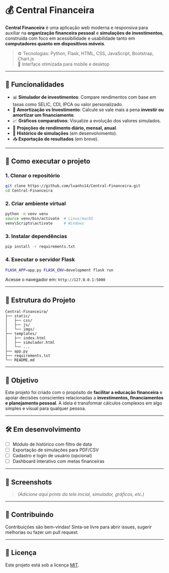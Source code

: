 # 💰 Central Financeira

**Central Financeira** é uma aplicação web moderna e responsiva para auxiliar na **organização financeira pessoal** e **simulações de investimentos**, construída com foco em acessibilidade e usabilidade tanto em **computadores quanto em dispositivos móveis**.

> ⚙️ Tecnologias: Python, Flask, HTML, CSS, JavaScript, Bootstrap, Chart.js  
> 📱 Interface otimizada para mobile e desktop

---

## 📌 Funcionalidades

- 📊 **Simulador de investimentos**: Compare rendimentos com base em taxas como SELIC, CDI, IPCA ou valor personalizado.
- 💸 **Amortização vs Investimento**: Calcule se vale mais a pena **investir ou amortizar um financiamento**.
- 📈 **Gráficos comparativos**: Visualize a evolução dos valores simulados.
- 📅 **Projeções de rendimento diário, mensal, anual**.
- 🧠 **Histórico de simulações** (em desenvolvimento).
- 📥 **Exportação de resultados** (em breve).

---

## 🚀 Como executar o projeto

### 1. Clonar o repositório

```bash
git clone https://github.com/luanhs14/Central-Financeira.git
cd Central-Financeira
```

### 2. Criar ambiente virtual

```bash
python -m venv venv
source venv/bin/activate  # Linux/macOS
venv\Scripts\activate     # Windows
```

### 3. Instalar dependências

```bash
pip install -r requirements.txt
```

### 4. Executar o servidor Flask

```bash
FLASK_APP=app.py FLASK_ENV=development flask run
```

Acesse o navegador em: `http://127.0.0.1:5000`

---

## 📂 Estrutura do Projeto

```
Central-Financeira/
├── static/
│   ├── css/
│   ├── js/
│   └── imgs/
├── templates/
│   ├── index.html
│   ├── simulador.html
│   └── ...
├── app.py
├── requirements.txt
└── README.md
```

---

## 🎯 Objetivo

Este projeto foi criado com o propósito de **facilitar a educação financeira** e apoiar decisões conscientes relacionadas a **investimentos, financiamentos e planejamento pessoal**. A ideia é transformar cálculos complexos em algo simples e visual para qualquer pessoa.

---

## 🛠️ Em desenvolvimento

- [ ] Módulo de histórico com filtro de data  
- [ ] Exportação de simulações para PDF/CSV  
- [ ] Cadastro e login de usuário (opcional)  
- [ ] Dashboard interativo com metas financeiras

---

## 📸 Screenshots

> *(Adicione aqui prints da tela inicial, simulador, gráficos, etc.)*

---

## 🤝 Contribuindo

Contribuições são bem-vindas! Sinta-se livre para abrir issues, sugerir melhorias ou fazer um pull request.

---

## 📄 Licença

Este projeto está sob a licença [MIT](LICENSE).
